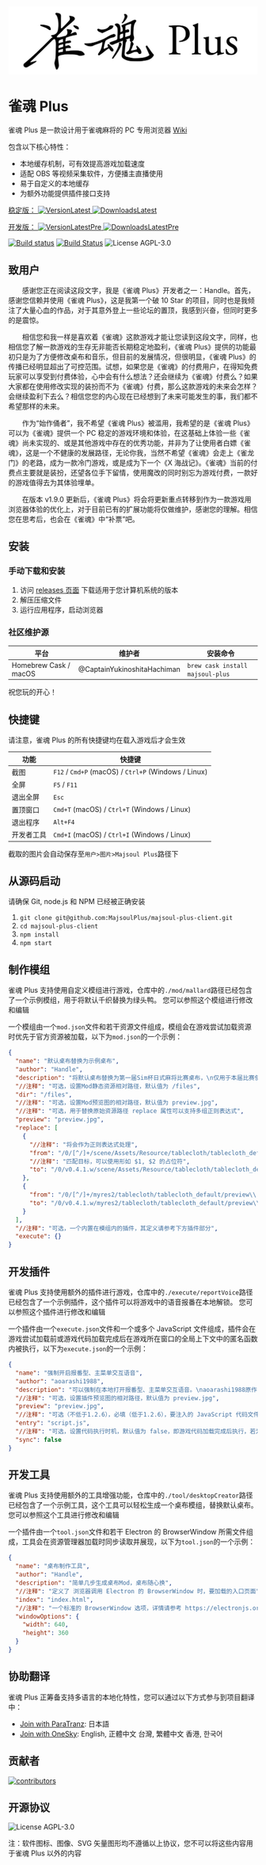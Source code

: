 ![Banner](https://github.com/iamapig120/simpad-ebay-imgs/blob/master/majsoul_plus_banner.png?raw=true)

# 雀魂 Plus

雀魂 Plus 是一款设计用于雀魂麻将的 PC 专用浏览器 [Wiki](https://github.com/MajsoulPlus/majsoul-plus-client/wiki)

包含以下核心特性：

- 本地缓存机制，可有效提高游戏加载速度
- 适配 OBS 等视频采集软件，方便播主直播使用
- 易于自定义的本地缓存
- 为额外功能提供插件接口支持

<a href="https://github.com/iamapig120/majsoul-plus-client/releases/latest">稳定版： ![VersionLatest](https://img.shields.io/github/release/MajsoulPlus/majsoul-plus-client.svg)
![DownloadsLatest](https://img.shields.io/github/downloads/iamapig120/majsoul-plus-client/latest/total.svg)</a>

<a href="https://github.com/iamapig120/majsoul-plus-client/releases/">开发版： ![VersionLatestPre](https://img.shields.io/github/release-pre/MajsoulPlus/majsoul-plus-client.svg)
![DownloadsLatestPre](https://img.shields.io/github/downloads-pre/MajsoulPlus/majsoul-plus-client/latest/total.svg)</a>

[![Build status](https://ci.appveyor.com/api/projects/status/cx2hgugjts6ed932/branch/master?svg=true)](https://ci.appveyor.com/project/hyunrealshadow/majsoul-plus-client/branch/master)
[![Build Status](https://travis-ci.com/MajsoulPlus/majsoul-plus-client.svg?branch=master)](https://travis-ci.com/MajsoulPlus/majsoul-plus-client)
![License AGPL-3.0](https://img.shields.io/github/license/iamapig120/majsoul-plus-client.svg)

## 致用户

&emsp;&emsp;感谢您正在阅读这段文字，我是《雀魂 Plus》开发者之一：Handle。首先，感谢您信赖并使用《雀魂 Plus》，这是我第一个破 10 Star 的项目，同时也是我倾注了大量心血的作品，对于其意外登上一些论坛的置顶，我感到兴奋，但同时更多的是震惊。

&emsp;&emsp;相信您和我一样是喜欢着《雀魂》这款游戏才能让您读到这段文字，同样，也相信您了解一款游戏的生存无非能否长期稳定地盈利，《雀魂 Plus》提供的功能最初只是为了方便修改桌布和音乐，但目前的发展情况，但很明显，《雀魂 Plus》的传播已经明显超出了可控范围。试想，如果您是《雀魂》的付费用户，在得知免费玩家可以享受到付费体验，心中会有什么想法？还会继续为《雀魂》付费么？如果大家都在使用修改实现的装扮而不为《雀魂》付费，那么这款游戏的未来会怎样？会继续盈利下去么？相信您您的内心现在已经想到了未来可能发生的事，我们都不希望那样的未来。

&emsp;&emsp;作为“始作俑者”，我不希望《雀魂 Plus》被滥用，我希望的是《雀魂 Plus》可以为《雀魂》提供一个 PC 稳定的游戏环境和体验，在这基础上体验一些《雀魂》尚未实现的、或是其他游戏中存在的优秀功能，并非为了让使用者白嫖《雀魂》，这是一个不健康的发展路径，无论你我，当然不希望《雀魂》会走上《雀龙门》的老路，成为一款冷门游戏，或是成为下一个《X 海战记》。《雀魂》当前的付费点主要就是装扮，还望各位手下留情，使用魔改的同时别忘为游戏付费，一款好的游戏值得去为其体验埋单。

&emsp;&emsp;在版本 v1.9.0 更新后，《雀魂 Plus》将会将更新重点转移到作为一款游戏用浏览器体验的优化上，对于目前已有的扩展功能将仅做维护，感谢您的理解。相信您在思考后，也会在《雀魂》中“补票”吧。

## 安装

### 手动下载和安装

1. 访问 <a href="https://github.com/iamapig120/majsoul-plus-client/releases/latest">releases 页面</a> 下载适用于您计算机系统的版本
2. 解压压缩文件
3. 运行应用程序，启动浏览器

### 社区维护源

| 平台                  | 维护者                      | 安装命令                         |
| --------------------- | --------------------------- | -------------------------------- |
| Homebrew Cask / macOS | @CaptainYukinoshitaHachiman | `brew cask install majsoul-plus` |

祝您玩的开心！

## 快捷键

请注意，雀魂 Plus 的所有快捷键均在载入游戏后才会生效

| 功能       | 快捷键                                               |
| ---------- | ---------------------------------------------------- |
| 截图       | `F12` / `Cmd+P` (macOS) / `Ctrl+P` (Windows / Linux) |
| 全屏       | `F5` / `F11`                                         |
| 退出全屏   | `Esc`                                                |
| 置顶窗口   | `Cmd+T` (macOS) / `Ctrl+T` (Windows / Linux)         |
| 退出程序   | `Alt+F4`                                             |
| 开发者工具 | `Cmd+I` (macOS) / `Ctrl+I` (Windows / Linux)         |

截取的图片会自动保存至`用户>图片>Majsoul Plus`路径下

## 从源码启动

请确保 Git, node.js 和 NPM 已经被正确安装

1. `git clone git@github.com:MajsoulPlus/majsoul-plus-client.git`
2. `cd majsoul-plus-client`
3. `npm install`
4. `npm start`

## 制作模组

雀魂 Plus 支持使用自定义模组进行游戏，仓库中的`./mod/mallard`路径已经包含了一个示例模组，用于将默认千织替换为绿头鸭。
您可以参照这个模组进行修改和编辑

一个模组由一个`mod.json`文件和若干资源文件组成，模组会在游戏尝试加载资源时优先于官方资源被加载，以下为`mod.json`的一个示例：

```json
{
  "name": "默认桌布替换为示例桌布",
  "author": "Handle",
  "description": "将默认桌布替换为第一届Sim杯日式麻将比赛桌布，\n仅用于本届比赛使用。",
  "//注释": "可选，设置Mod静态资源相对路径，默认值为 /files",
  "dir": "/files",
  "//注释": "可选，设置Mod预览图的相对路径，默认值为 preview.jpg",
  "//注释": "可选，用于替换原始资源路径 replace 属性可以支持多组正则表达式",
  "preview": "preview.jpg",
  "replace": [
    {
      "//注释": "将会作为正则表达式处理",
      "from": "/0/[^/]+/scene/Assets/Resource/tablecloth/tablecloth_default/Table_Dif\\.jpg",
      "//注释": "匹配目标，可以使用形如 $1, $2 的占位符",
      "to": "/0/v0.4.1.w/scene/Assets/Resource/tablecloth/tablecloth_default/Table_Dif\\.jpg"
    },
    {
      "from": "/0/[^/]+/myres2/tablecloth/tablecloth_default/preview\\.jpg",
      "to": "/0/v0.4.1.w/myres2/tablecloth/tablecloth_default/preview\\.jpg"
    }
  ],
  "//注释": "可选，一个内置在模组内的插件，其定义请参考下方插件部分",
  "execute": {}
}
```

## 开发插件

雀魂 Plus 支持使用额外的插件进行游戏，仓库中的`./execute/reportVoice`路径已经包含了一个示例插件，这个插件可以将游戏中的语音报番在本地解锁。
您可以参照这个插件进行修改和编辑

一个插件由一个`execute.json`文件和一个或多个 JavaScript 文件组成，插件会在游戏尝试加载前或游戏代码加载完成后在游戏所在窗口的全局上下文中的匿名函数内被执行，以下为`execute.json`的一个示例：

```json
{
  "name": "强制开启报番型、主菜单交互语音",
  "author": "aoarashi1988",
  "description": "可以强制在本地打开报番型、主菜单交互语音。\naoarashi1988原作，Handle修改。",
  "//注释": "可选，设置插件预览图的相对路径，默认值为 preview.jpg",
  "preview": "preview.jpg",
  "//注释": "可选（不低于1.2.6），必填（低于1.2.6），要注入的 JavaScript 代码文件",
  "entry": "script.js",
  "//注释": "可选，设置代码执行时机，默认值为 false，即游戏代码加载完成后执行，若为 true 则会在游戏加载前执行要注入的代码",
  "sync": false
}
```

## 开发工具

雀魂 Plus 支持使用额外的工具增强功能，仓库中的`./tool/desktopCreator`路径已经包含了一个示例工具，这个工具可以轻松生成一个桌布模组，替换默认桌布。
您可以参照这个工具进行修改和编辑

一个插件由一个`tool.json`文件和若干 Electron 的 BrowserWindow 所需文件组成，工具会在资源管理器加载时同步读取并展现，以下为`tool.json`的一个示例：

```json
{
  "name": "桌布制作工具",
  "author": "Handle",
  "description": "简单几步生成桌布Mod，桌布随心换",
  "//注释": "定义了 浏览器调用 Electron 的 BrowserWindow 时，要加载的入口页面",
  "index": "index.html",
  "//注释": "一个标准的 BrowserWindow 选项，详情请参考 https://electronjs.org/docs/api/browser-window#new-browserwindowoptions",
  "windowOptions": {
    "width": 640,
    "height": 360
  }
}
```

## 协助翻译

雀魂 Plus 正筹备支持多语言的本地化特性，您可以通过以下方式参与到项目翻译中：

- [Join with ParaTranz](https://paratranz.cn/projects/196): 日本語
- [Join with OneSky](https://osh1flm.oneskyapp.com/admin/project/dashboard/project/329038): English, 正體中文 台灣, 繁體中文 香港, 한국어

## 贡献者

[![contributors](https://opencollective.com/majsoul-plus-client/contributors.svg?width=890&button=false)](https://github.com/MajsoulPlus/majsoul-plus-client/graphs/contributors)

## 开源协议

![License AGPL-3.0](https://img.shields.io/github/license/iamapig120/majsoul-plus-client.svg)

注：软件图标、图像、SVG 矢量图形均不遵循以上协议，您不可以将这些内容用于雀魂 Plus 以外的内容
